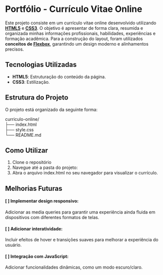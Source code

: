 # Portfólio - Currículo Vitae Online

Este projeto consiste em um currículo vitae online desenvolvido utilizando **<u>HTML5</u>** e **<u>CSS3</u>**. O objetivo é apresentar de forma clara, resumida e organizada minhas informações profissionais, habilidades, experiências e formação acadêmica. Para a construção do layout, foram utilizados **conceitos de <u>Flexbox</u>**, garantindo um design moderno e alinhamentos precisos.

## Tecnologias Utilizadas

- **HTML5**: Estruturação do conteúdo da página.
- **CSS3**: Estilização.

## Estrutura do Projeto

O projeto está organizado da seguinte forma:

curriculo-online/  
├── index.html  
├── style.css  
└── README.md  

## Como Utilizar

1. Clone o repositório
2. Navegue até a pasta do projeto:
3. Abra o arquivo index.html no seu navegador para visualizar o currículo.

## Melhorias Futuras

#### [ ] Implementar design responsivo:
Adicionar as media queries para garantir uma experiência ainda fluida em dispositivos com diferentes formatos de telas.
#### [ ] Adicionar interatividade:
Incluir efeitos de hover e transições suaves para melhorar a experiência do usuário.
#### [ ] Integração com JavaScript:
Adicionar funcionalidades dinâmicas, como um modo escuro/claro.